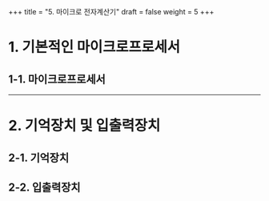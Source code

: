 +++
title = "5. 마이크로 전자계산기"
draft = false
weight = 5
+++
# 1. 기본적인 마이크로프로세서
## 1-1. 마이크로프로세서

---
# 2. 기억장치 및 입출력장치
## 2-1. 기억장치
## 2-2. 입출력장치
